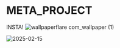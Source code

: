 # META_PROJECT
INSTA!
![wallpaperflare com_wallpaper (1)](https://github.com/user-attachments/assets/6d130311-f6da-4615-8dba-48bd308d6899)


![2025-02-15](https://github.com/user-attachments/assets/60da7a31-3eea-48a9-8f2d-1d92c1c260a7)
